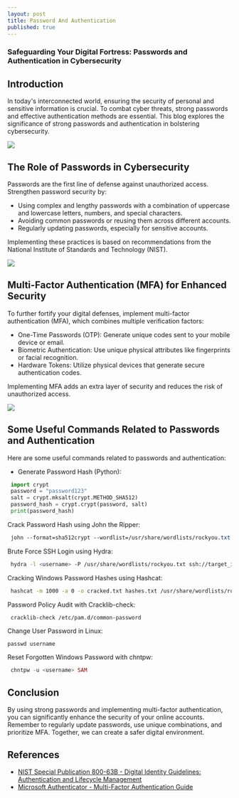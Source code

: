 ```yaml
---
layout: post
title: Password And Authentication
published: true
---
```

### Safeguarding Your Digital Fortress: Passwords and Authentication in Cybersecurity

## Introduction

In today's interconnected world, ensuring the security of personal and sensitive information is crucial. To combat cyber threats, strong passwords and effective authentication methods are essential. This blog explores the significance of strong passwords and authentication in bolstering cybersecurity.

![]({{site.baseurl}}/images/intorduction.jpg)

## The Role of Passwords in Cybersecurity

Passwords are the first line of defense against unauthorized access. Strengthen password security by:
- Using complex and lengthy passwords with a combination of uppercase and lowercase letters, numbers, and special characters.
- Avoiding common passwords or reusing them across different accounts.
- Regularly updating passwords, especially for sensitive accounts.

Implementing these practices is based on recommendations from the National Institute of Standards and Technology (NIST).

![]({{site.baseurl}}/images/password.jpg)

## Multi-Factor Authentication (MFA) for Enhanced Security

To further fortify your digital defenses, implement multi-factor authentication (MFA), which combines multiple verification factors:
- One-Time Passwords (OTP): Generate unique codes sent to your mobile device or email.
- Biometric Authentication: Use unique physical attributes like fingerprints or facial recognition.
- Hardware Tokens: Utilize physical devices that generate secure authentication codes.

Implementing MFA adds an extra layer of security and reduces the risk of unauthorized access.

![]({{site.baseurl}}/images/multifactor-authentication.webp)

## Some Useful Commands Related to Passwords and Authentication

Here are some useful commands related to passwords and authentication:

- Generate Password Hash (Python):
 ```python
  import crypt
  password = "password123"
  salt = crypt.mksalt(crypt.METHOD_SHA512)
  password_hash = crypt.crypt(password, salt)
  print(password_hash)
```

Crack Password Hash using John the Ripper:
 ```css
  john --format=sha512crypt --wordlist=/usr/share/wordlists/rockyou.txt password_hash
```
Brute Force SSH Login using Hydra:
 ```bash
  hydra -l <username> -P /usr/share/wordlists/rockyou.txt ssh://target_ip
```
Cracking Windows Password Hashes using Hashcat:

 ```bash
  hashcat -m 1000 -a 0 -o cracked.txt hashes.txt /usr/share/wordlists/rockyou.txt
```
Password Policy Audit with Cracklib-check:

 ```bash
  cracklib-check /etc/pam.d/common-password
```

Change User Password in Linux:

 ```
 passwd username
```

Reset Forgotten Windows Password with chntpw:

 ```php
  chntpw -u <username> SAM
```
## Conclusion

By using strong passwords and implementing multi-factor authentication, you can significantly enhance the security of your online accounts. Remember to regularly update passwords, use unique combinations, and prioritize MFA. Together, we can create a safer digital environment.

## References

- [NIST Special Publication 800-63B - Digital Identity Guidelines: Authentication and Lifecycle Management](https://www.nist.gov/publications/nist-special-publication-800-63b)
- [Microsoft Authenticator - Multi-Factor Authentication Guide](https://docs.microsoft.com/en-us/azure/multi-factor-authentication/multi-factor-authentication)
